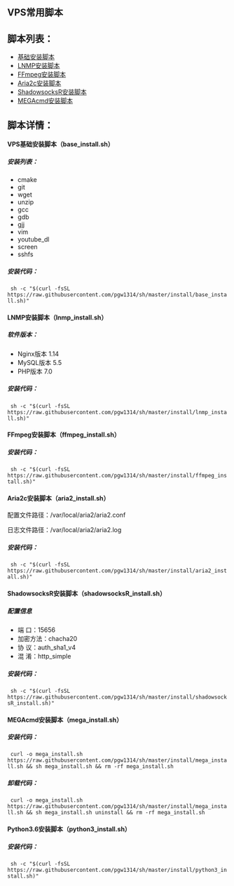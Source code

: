 
## VPS常用脚本
## 脚本列表：
- [基础安装脚本](https://github.com/pgw1314/sh#vps%E5%9F%BA%E7%A1%80%E5%AE%89%E8%A3%85%E8%84%9A%E6%9C%ACbase_installsh)
- [LNMP安装脚本](https://github.com/pgw1314/sh#lnmp%E5%AE%89%E8%A3%85%E8%84%9A%E6%9C%AClnmp_installsh)
- [FFmpeg安装脚本](https://github.com/pgw1314/sh#ffmpeg%E5%AE%89%E8%A3%85%E8%84%9A%E6%9C%ACffmpeg_installsh)
- [Aria2c安装脚本](https://github.com/pgw1314/sh#aria2c%E5%AE%89%E8%A3%85%E8%84%9A%E6%9C%ACaria2_installsh)
- [ShadowsocksR安装脚本](https://github.com/pgw1314/sh#shadowsocksr%E5%AE%89%E8%A3%85%E8%84%9A%E6%9C%ACshadowsocksr_installsh)
- [MEGAcmd安装脚本](https://github.com/pgw1314/sh#megacmd%E5%AE%89%E8%A3%85%E8%84%9A%E6%9C%ACmega_installsh)
## 脚本详情：
#### VPS基础安装脚本（base_install.sh）
##### 安装列表：
- cmake
- git
- wget
- unzip
- gcc
- gdb
- gjj
- vim
- youtube_dl
- screen
- sshfs
##### 安装代码：
` sh -c "$(curl -fsSL https://raw.githubusercontent.com/pgw1314/sh/master/install/base_install.sh)"`

#### LNMP安装脚本（lnmp_install.sh）
##### 软件版本：
- Nginx版本 1.14
- MySQL版本 5.5
- PHP版本 7.0
##### 安装代码：
` sh -c "$(curl -fsSL https://raw.githubusercontent.com/pgw1314/sh/master/install/lnmp_install.sh)"`

#### FFmpeg安装脚本（ffmpeg_install.sh）
##### 安装代码：
` sh -c "$(curl -fsSL https://raw.githubusercontent.com/pgw1314/sh/master/install/ffmpeg_install.sh)"`

#### Aria2c安装脚本（aria2_install.sh）
配置文件路径：/var/local/aria2/aria2.conf

日志文件路径：/var/local/aria2/aria2.log
##### 安装代码：
` sh -c "$(curl -fsSL https://raw.githubusercontent.com/pgw1314/sh/master/install/aria2_install.sh)"`

#### ShadowsocksR安装脚本（shadowsocksR_install.sh）
##### 配置信息
- 端    口：15656
- 加密方法：chacha20
- 协    议：auth_sha1_v4
- 混    淆：http_simple

##### 安装代码：
` sh -c "$(curl -fsSL https://raw.githubusercontent.com/pgw1314/sh/master/install/shadowsocksR_install.sh)"`

#### MEGAcmd安装脚本（mega_install.sh）

##### 安装代码：
` curl -o mega_install.sh https://raw.githubusercontent.com/pgw1314/sh/master/install/mega_install.sh && sh mega_install.sh && rm -rf mega_install.sh`
##### 卸载代码：
` curl -o mega_install.sh https://raw.githubusercontent.com/pgw1314/sh/master/install/mega_install.sh && sh mega_install.sh uninstall && rm -rf mega_install.sh`

#### Python3.6安装脚本（python3_install.sh）

##### 安装代码：
` sh -c "$(curl -fsSL https://raw.githubusercontent.com/pgw1314/sh/master/install/python3_install.sh)"`